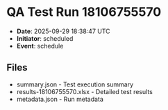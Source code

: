 # QA Test Run 18106755570

- **Date**: 2025-09-29 18:38:47 UTC
- **Initiator**: scheduled
- **Event**: schedule

## Files
- summary.json - Test execution summary
- results-18106755570.xlsx - Detailed test results
- metadata.json - Run metadata
